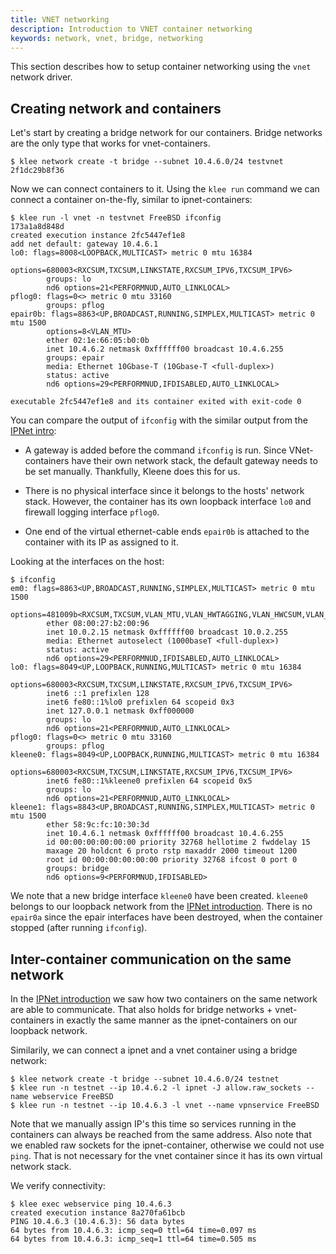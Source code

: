 ```yaml
---
title: VNET networking
description: Introduction to VNET container networking
keywords: network, vnet, bridge, networking
---
```


This section describes how to setup container networking
using the `vnet` network driver.

## Creating network and containers

Let's start by creating a bridge network for our containers.
Bridge networks are the only type that works for vnet-containers.

```console
$ klee network create -t bridge --subnet 10.4.6.0/24 testvnet
2f1dc29b8f36
```

Now we can connect containers to it. Using the `klee run` command we
can connect a container on-the-fly, similar to ipnet-containers:

```console
$ klee run -l vnet -n testvnet FreeBSD ifconfig
173a1a8d848d
created execution instance 2fc5447ef1e8
add net default: gateway 10.4.6.1
lo0: flags=8008<LOOPBACK,MULTICAST> metric 0 mtu 16384
        options=680003<RXCSUM,TXCSUM,LINKSTATE,RXCSUM_IPV6,TXCSUM_IPV6>
        groups: lo
        nd6 options=21<PERFORMNUD,AUTO_LINKLOCAL>
pflog0: flags=0<> metric 0 mtu 33160
        groups: pflog
epair0b: flags=8863<UP,BROADCAST,RUNNING,SIMPLEX,MULTICAST> metric 0 mtu 1500
        options=8<VLAN_MTU>
        ether 02:1e:66:05:b0:0b
        inet 10.4.6.2 netmask 0xffffff00 broadcast 10.4.6.255
        groups: epair
        media: Ethernet 10Gbase-T (10Gbase-T <full-duplex>)
        status: active
        nd6 options=29<PERFORMNUD,IFDISABLED,AUTO_LINKLOCAL>

executable 2fc5447ef1e8 and its container exited with exit-code 0
```

You can compare the output of `ifconfig` with the similar output from
the [IPNet intro](ipnet.md):

- A gateway is added before the command `ifconfig` is run. Since VNet-containers
  have their own network stack, the default gateway needs to be set manually.
  Thankfully, Kleene does this for us.

- There is no physical interface since it belongs to the hosts' network
  stack. However, the container has its own loopback interface `lo0` and
  firewall logging interface `pflog0`.

- One end of the virtual ethernet-cable ends `epair0b` is attached to the
  container with its IP as assigned to it.

Looking at the interfaces on the host:

```console
$ ifconfig
em0: flags=8863<UP,BROADCAST,RUNNING,SIMPLEX,MULTICAST> metric 0 mtu 1500
        options=481009b<RXCSUM,TXCSUM,VLAN_MTU,VLAN_HWTAGGING,VLAN_HWCSUM,VLAN_HWFILTER,NOMAP>
        ether 08:00:27:b2:00:96
        inet 10.0.2.15 netmask 0xffffff00 broadcast 10.0.2.255
        media: Ethernet autoselect (1000baseT <full-duplex>)
        status: active
        nd6 options=29<PERFORMNUD,IFDISABLED,AUTO_LINKLOCAL>
lo0: flags=8049<UP,LOOPBACK,RUNNING,MULTICAST> metric 0 mtu 16384
        options=680003<RXCSUM,TXCSUM,LINKSTATE,RXCSUM_IPV6,TXCSUM_IPV6>
        inet6 ::1 prefixlen 128
        inet6 fe80::1%lo0 prefixlen 64 scopeid 0x3
        inet 127.0.0.1 netmask 0xff000000
        groups: lo
        nd6 options=21<PERFORMNUD,AUTO_LINKLOCAL>
pflog0: flags=0<> metric 0 mtu 33160
        groups: pflog
kleene0: flags=8049<UP,LOOPBACK,RUNNING,MULTICAST> metric 0 mtu 16384
        options=680003<RXCSUM,TXCSUM,LINKSTATE,RXCSUM_IPV6,TXCSUM_IPV6>
        inet6 fe80::1%kleene0 prefixlen 64 scopeid 0x5
        groups: lo
        nd6 options=21<PERFORMNUD,AUTO_LINKLOCAL>
kleene1: flags=8843<UP,BROADCAST,RUNNING,SIMPLEX,MULTICAST> metric 0 mtu 1500
        ether 58:9c:fc:10:30:3d
        inet 10.4.6.1 netmask 0xffffff00 broadcast 10.4.6.255
        id 00:00:00:00:00:00 priority 32768 hellotime 2 fwddelay 15
        maxage 20 holdcnt 6 proto rstp maxaddr 2000 timeout 1200
        root id 00:00:00:00:00:00 priority 32768 ifcost 0 port 0
        groups: bridge
        nd6 options=9<PERFORMNUD,IFDISABLED>
```

We note that a new bridge interface `kleene0` have been created. `kleene0`
belongs to our loopback network from the [IPNet introduction](ipnet.md).
There is no `epair0a` since the epair interfaces have been destroyed, when the
container stopped (after running `ifconfig`).

## Inter-container communication on the same network

In the [IPNet introduction](ipnet.md) we saw how two containers on
the same network are able to communicate.
That also holds for bridge networks + vnet-containers in exactly
the same manner as the ipnet-containers on our loopback network.

Similarily, we can connect a ipnet and a vnet container using a bridge network:

```console
$ klee network create -t bridge --subnet 10.4.6.0/24 testnet
$ klee run -n testnet --ip 10.4.6.2 -l ipnet -J allow.raw_sockets --name webservice FreeBSD
$ klee run -n testnet --ip 10.4.6.3 -l vnet --name vpnservice FreeBSD
```

Note that we manually assign IP's this time so services running in the
containers can always be reached from the same address. Also note that
we enabled raw sockets for the ipnet-container, otherwise we could not use
`ping`. That is not necessary for the vnet container since it has its own
virtual network stack.

We verify connectivity:

```console
$ klee exec webservice ping 10.4.6.3
created execution instance 8a270fa61bcb
PING 10.4.6.3 (10.4.6.3): 56 data bytes
64 bytes from 10.4.6.3: icmp_seq=0 ttl=64 time=0.097 ms
64 bytes from 10.4.6.3: icmp_seq=1 ttl=64 time=0.505 ms
```
